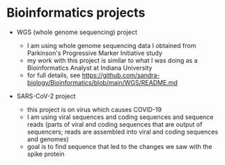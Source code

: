 # Bioinformatics projects

- WGS (whole genome sequencing) project
    - I am using whole genome sequencing data I obtained from Parkinson's Progressive Marker Initiative study
    - my work with this project is similar to what I was doing as a Bioinformatics Analyst at Indiana University
    - for full details, see https://github.com/sandra-biology/Bioinformatics/blob/main/WGS/README.md

- SARS-CoV-2 project
    - this project is on virus which causes COVID-19
    - I am using viral sequences and coding sequences and sequence reads (parts of viral and coding sequences that are output of sequencers; reads are assembled into viral and coding sequences and genomes)
    - goal is to find sequence that led to the changes we saw with the spike protein